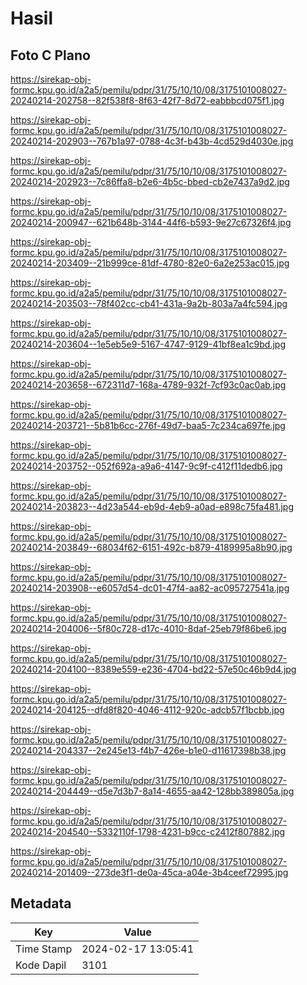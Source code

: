 # Hasil

## Foto C Plano

https://sirekap-obj-formc.kpu.go.id/a2a5/pemilu/pdpr/31/75/10/10/08/3175101008027-20240214-202758--82f538f8-8f63-42f7-8d72-eabbbcd075f1.jpg

https://sirekap-obj-formc.kpu.go.id/a2a5/pemilu/pdpr/31/75/10/10/08/3175101008027-20240214-202903--767b1a97-0788-4c3f-b43b-4cd529d4030e.jpg

https://sirekap-obj-formc.kpu.go.id/a2a5/pemilu/pdpr/31/75/10/10/08/3175101008027-20240214-202923--7c86ffa8-b2e6-4b5c-bbed-cb2e7437a9d2.jpg

https://sirekap-obj-formc.kpu.go.id/a2a5/pemilu/pdpr/31/75/10/10/08/3175101008027-20240214-200947--621b648b-3144-44f6-b593-9e27c67326f4.jpg

https://sirekap-obj-formc.kpu.go.id/a2a5/pemilu/pdpr/31/75/10/10/08/3175101008027-20240214-203409--21b999ce-81df-4780-82e0-6a2e253ac015.jpg

https://sirekap-obj-formc.kpu.go.id/a2a5/pemilu/pdpr/31/75/10/10/08/3175101008027-20240214-203503--78f402cc-cb41-431a-9a2b-803a7a4fc594.jpg

https://sirekap-obj-formc.kpu.go.id/a2a5/pemilu/pdpr/31/75/10/10/08/3175101008027-20240214-203604--1e5eb5e9-5167-4747-9129-41bf8ea1c9bd.jpg

https://sirekap-obj-formc.kpu.go.id/a2a5/pemilu/pdpr/31/75/10/10/08/3175101008027-20240214-203658--672311d7-168a-4789-932f-7cf93c0ac0ab.jpg

https://sirekap-obj-formc.kpu.go.id/a2a5/pemilu/pdpr/31/75/10/10/08/3175101008027-20240214-203721--5b81b6cc-276f-49d7-baa5-7c234ca697fe.jpg

https://sirekap-obj-formc.kpu.go.id/a2a5/pemilu/pdpr/31/75/10/10/08/3175101008027-20240214-203752--052f692a-a9a6-4147-9c9f-c412f11dedb6.jpg

https://sirekap-obj-formc.kpu.go.id/a2a5/pemilu/pdpr/31/75/10/10/08/3175101008027-20240214-203823--4d23a544-eb9d-4eb9-a0ad-e898c75fa481.jpg

https://sirekap-obj-formc.kpu.go.id/a2a5/pemilu/pdpr/31/75/10/10/08/3175101008027-20240214-203849--68034f62-6151-492c-b879-4189995a8b90.jpg

https://sirekap-obj-formc.kpu.go.id/a2a5/pemilu/pdpr/31/75/10/10/08/3175101008027-20240214-203908--e6057d54-dc01-47f4-aa82-ac095727541a.jpg

https://sirekap-obj-formc.kpu.go.id/a2a5/pemilu/pdpr/31/75/10/10/08/3175101008027-20240214-204006--5f80c728-d17c-4010-8daf-25eb79f86be6.jpg

https://sirekap-obj-formc.kpu.go.id/a2a5/pemilu/pdpr/31/75/10/10/08/3175101008027-20240214-204100--8389e559-e236-4704-bd22-57e50c46b9d4.jpg

https://sirekap-obj-formc.kpu.go.id/a2a5/pemilu/pdpr/31/75/10/10/08/3175101008027-20240214-204125--dfd8f820-4046-4112-920c-adcb57f1bcbb.jpg

https://sirekap-obj-formc.kpu.go.id/a2a5/pemilu/pdpr/31/75/10/10/08/3175101008027-20240214-204337--2e245e13-f4b7-426e-b1e0-d11617398b38.jpg

https://sirekap-obj-formc.kpu.go.id/a2a5/pemilu/pdpr/31/75/10/10/08/3175101008027-20240214-204449--d5e7d3b7-8a14-4655-aa42-128bb389805a.jpg

https://sirekap-obj-formc.kpu.go.id/a2a5/pemilu/pdpr/31/75/10/10/08/3175101008027-20240214-204540--5332110f-1798-4231-b9cc-c2412f807882.jpg

https://sirekap-obj-formc.kpu.go.id/a2a5/pemilu/pdpr/31/75/10/10/08/3175101008027-20240214-201409--273de3f1-de0a-45ca-a04e-3b4ceef72995.jpg


## Metadata

| Key        | Value               |
| ---------- | ------------------- |
| Time Stamp | 2024-02-17 13:05:41 |
| Kode Dapil | 3101                |



